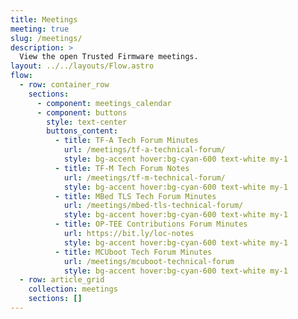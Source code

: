 ```yaml
---
title: Meetings
meeting: true
slug: /meetings/
description: >
  View the open Trusted Firmware meetings.
layout: ../../layouts/Flow.astro
flow:
  - row: container_row
    sections:
      - component: meetings_calendar
      - component: buttons
        style: text-center
        buttons_content:
          - title: TF-A Tech Forum Minutes
            url: /meetings/tf-a-technical-forum/
            style: bg-accent hover:bg-cyan-600 text-white my-1
          - title: TF-M Tech Forum Notes
            url: /meetings/tf-m-technical-forum/
            style: bg-accent hover:bg-cyan-600 text-white my-1
          - title: MBed TLS Tech Forum Minutes
            url: /meetings/mbed-tls-technical-forum/
            style: bg-accent hover:bg-cyan-600 text-white my-1
          - title: OP-TEE Contributions Forum Minutes
            url: https://bit.ly/loc-notes
            style: bg-accent hover:bg-cyan-600 text-white my-1
          - title: MCUboot Tech Forum Minutes
            url: /meetings/mcuboot-technical-forum
            style: bg-accent hover:bg-cyan-600 text-white my-1
  - row: article_grid
    collection: meetings
    sections: []
---
```

